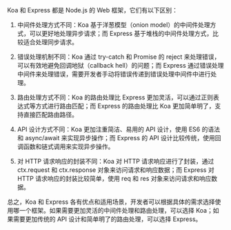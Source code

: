 Koa 和 Express 都是 Node.js 的 Web 框架，它们有以下区别：

1. 中间件处理方式不同：Koa 基于洋葱模型（onion model）的中间件处理方式，可以更好地处理异步请求；而 Express 基于堆栈的中间件处理方式，比较适合处理同步请求。

2. 错误处理机制不同：Koa 通过 try-catch 和 Promise 的 reject 来处理错误，可以有效地避免回调地狱（callback hell）的问题；而 Express 通过错误处理中间件来处理错误，需要开发者手动将错误传递到错误处理中间件中进行处理。

3. 路由处理方式不同：Koa 的路由处理比 Express 更加灵活，可以通过正则表达式等方式进行路由匹配；而 Express 的路由处理比 Koa 更加简单明了，支持直接匹配路由路径。

4. API 设计方式不同：Koa 更加注重简洁、易用的 API 设计，使用 ES6 的语法和 async/await 来实现异步操作；而 Express 的 API 设计比较传统，使用回调函数和链式调用来实现异步操作。

5. 对 HTTP 请求响应的封装不同：Koa 对 HTTP 请求响应进行了封装，通过 ctx.request 和 ctx.response 对象来访问请求和响应数据；而 Express 对 HTTP 请求响应的封装比较简单，使用 req 和 res 对象来访问请求和响应数据。

总之，Koa 和 Express 各有优点和适用场景，开发者可以根据具体的需求选择使用哪一个框架。如果需要更加灵活的中间件处理和路由处理，可以选择 Koa；如果需要更加传统的 API 设计和简单明了的路由处理，可以选择 Express。
